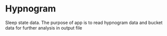 # Hypnogram
Sleep state data. The purpose of app is to read hypnogram data and bucket data for further analysis in output file 
